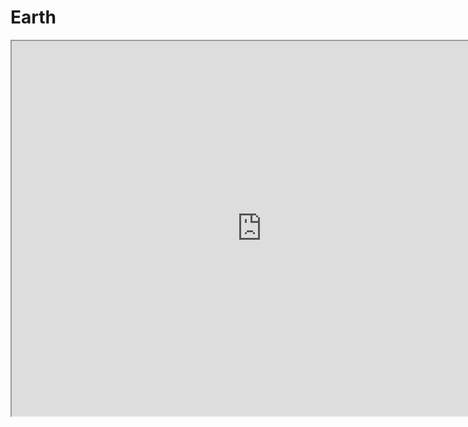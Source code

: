 # Earth

<iframe src="https://chic-ken.github.io/earth/web/Earth.html" width="800" height="600"></iframe>
